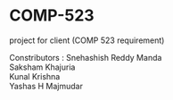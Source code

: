 # COMP-523
project for client (COMP 523 requirement)

Constributors : 
Snehashish Reddy Manda <br>
Saksham Khajuria <br>
Kunal Krishna <br>
Yashas H Majmudar
